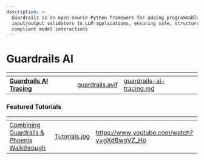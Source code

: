 ```yaml
---
description: >-
  Guardrails is an open-source Python framework for adding programmable
  input/output validators to LLM applications, ensuring safe, structured, and
  compliant model interactions
---
```


# Guardrails AI

<table data-card-size="large" data-view="cards"><thead><tr><th></th><th data-hidden data-card-cover data-type="files"></th><th data-hidden data-card-target data-type="content-ref"></th></tr></thead><tbody><tr><td><a href="guardrails-ai-tracing.md"><strong>Guardrails AI Tracing</strong></a></td><td><a href="../../.gitbook/assets/guardrails.avif">guardrails.avif</a></td><td><a href="guardrails-ai-tracing.md">guardrails-ai-tracing.md</a></td></tr></tbody></table>

### Featured Tutorials&#x20;

<table data-view="cards"><thead><tr><th></th><th data-hidden data-card-cover data-type="files"></th><th data-hidden data-card-target data-type="content-ref"></th></tr></thead><tbody><tr><td><a href="https://www.youtube.com/watch?v=gXdBwgVZ_Ho">Combining Guardrails &#x26; Phoenix Walkthrough</a></td><td><a href="../../.gitbook/assets/Tutorials.jpg">Tutorials.jpg</a></td><td><a href="https://www.youtube.com/watch?v=gXdBwgVZ_Ho">https://www.youtube.com/watch?v=gXdBwgVZ_Ho</a></td></tr></tbody></table>

